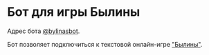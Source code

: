 ﻿# Бот для игры Былины

Адрес бота [@bylinasbot](https://t.me/bylinasbot).

Бот позволяет подключиться к текстовой онлайн-игре ["Былины"](http://www.bylins.su/).